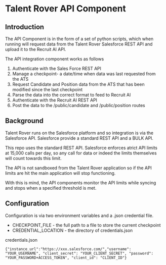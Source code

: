 # Talent Rover API Component

## Introduction

The API Component is in the form of a set of python scripts, which when running will request data from the Talent Rover Salesforce REST API and upload it to the Recruit AI API.

The API integration component works as follows

1. Authenticate with the Sales Force REST API
2. Manage a checkpoint- a date/time when data was last requested from the ATS
3. Request Candidate and Position data from the ATS that has been modified since the last checkpoint
4. Parse the data into the correct format to feed to Recruit AI
5. Authenticate with the Recruit AI REST API
6. Post the data to the /public/candidate and /public/position routes


## Background

Talent Rover runs on the Salesforce platform and so integration is via the Salesforce API. Salesforce provide a standard REST API and a BULK API.

This repo uses the standard REST API. Salesforce enforces atrict API limits at 15,000 calls per day, so any call for data or indeed the limits themselves will count towards this limit.

The API is not sandboxed from the Talent Rover application so if the API limits are hit the main application will stop functioning.

With this is mind, the API components monitor the API limits while syncing and stops when a specified threshold is met.

## Configuration

Configuration is via two environment variables and a .json credential file.

* CHECKPOINT_FILE - the full path to a file to store the current checkpoint
* CREDENTIAL_LOCATION - the directory of credentials.json

credentials.json

```
{"instance_url":"https://xxx.salesforce.com/","username": "YOUR_USERNAME", "client_secret": "YOUR_CLIENT_SECRET", "password": "YOUR_PASSWORD+ACCESS_TOKEN", "client_id": "CLIENT_ID"}
```
